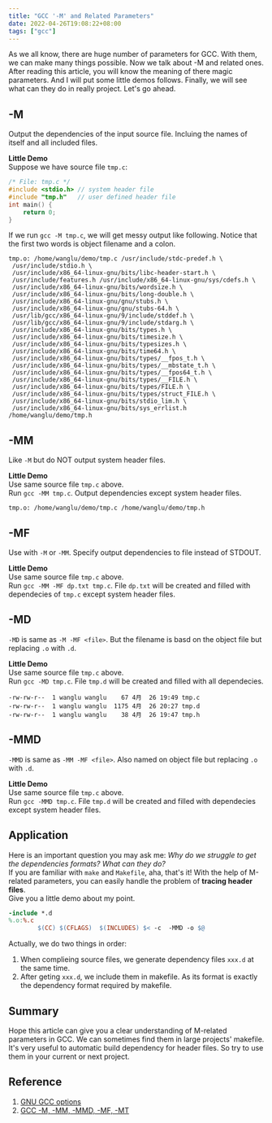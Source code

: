 ```yaml
---
title: "GCC '-M' and Related Parameters"
date: 2022-04-26T19:08:22+08:00
tags: ["gcc"]
---
```

As we all know, there are huge number of parameters for GCC. With them, we can make many things possible. Now we talk about -M and related ones.
After reading this article, you will know the meaning of there magic parameters. And I will put some little demos follows. Finally, we will see what can they do in really project. Let's go ahead.  
## -M
Output the dependencies of the input source file. Incluing the names of itself and all included files.    

**Little Demo**  
Suppose we have source file `tmp.c`:
```c
/* File: tmp.c */
#include <stdio.h> // system header file
#include "tmp.h"   // user defined header file
int main() {
    return 0;
}
```
If we run `gcc -M tmp.c`, we will get messy output like following. Notice that the first two words is object filename and a colon.
```shell
tmp.o: /home/wanglu/demo/tmp.c /usr/include/stdc-predef.h \
 /usr/include/stdio.h \
 /usr/include/x86_64-linux-gnu/bits/libc-header-start.h \
 /usr/include/features.h /usr/include/x86_64-linux-gnu/sys/cdefs.h \
 /usr/include/x86_64-linux-gnu/bits/wordsize.h \
 /usr/include/x86_64-linux-gnu/bits/long-double.h \
 /usr/include/x86_64-linux-gnu/gnu/stubs.h \
 /usr/include/x86_64-linux-gnu/gnu/stubs-64.h \
 /usr/lib/gcc/x86_64-linux-gnu/9/include/stddef.h \
 /usr/lib/gcc/x86_64-linux-gnu/9/include/stdarg.h \
 /usr/include/x86_64-linux-gnu/bits/types.h \
 /usr/include/x86_64-linux-gnu/bits/timesize.h \
 /usr/include/x86_64-linux-gnu/bits/typesizes.h \
 /usr/include/x86_64-linux-gnu/bits/time64.h \
 /usr/include/x86_64-linux-gnu/bits/types/__fpos_t.h \
 /usr/include/x86_64-linux-gnu/bits/types/__mbstate_t.h \
 /usr/include/x86_64-linux-gnu/bits/types/__fpos64_t.h \
 /usr/include/x86_64-linux-gnu/bits/types/__FILE.h \
 /usr/include/x86_64-linux-gnu/bits/types/FILE.h \
 /usr/include/x86_64-linux-gnu/bits/types/struct_FILE.h \
 /usr/include/x86_64-linux-gnu/bits/stdio_lim.h \
 /usr/include/x86_64-linux-gnu/bits/sys_errlist.h /home/wanglu/demo/tmp.h
```
## -MM
Like `-M` but do NOT output system header files.  

**Little Demo**  
Use same source file `tmp.c` above.  
Run `gcc -MM tmp.c`. Output dependencies except system header files.
```shell
tmp.o: /home/wanglu/demo/tmp.c /home/wanglu/demo/tmp.h
```
## -MF
Use with `-M` or `-MM`. Specify output dependencies to file instead of STDOUT.  

**Little Demo**  
Use same source file `tmp.c` above.  
Run `gcc -MM -MF dp.txt tmp.c`. File `dp.txt` will be created and filled with dependecies of `tmp.c` except system header files.

## -MD
`-MD` is same as `-M -MF <file>`. But the filename is basd on the object file but replacing `.o` with `.d`.   

**Little Demo**  
Use same source file `tmp.c` above.  
Run `gcc -MD tmp.c`. File `tmp.d` will be created and filled with all dependecies.
```shell
-rw-rw-r--  1 wanglu wanglu    67 4月  26 19:49 tmp.c
-rw-rw-r--  1 wanglu wanglu  1175 4月  26 20:27 tmp.d
-rw-rw-r--  1 wanglu wanglu    38 4月  26 19:47 tmp.h
```

## -MMD
`-MMD` is same as `-MM -MF <file>`. Also named on object file but replacing `.o` with `.d`.  

**Little Demo**  
Use same source file `tmp.c` above.  
Run `gcc -MMD tmp.c`. File `tmp.d` will be created and filled with dependecies except system header files.

## Application
Here is an important question you may ask me: _Why do we struggle to get the dependencies formats? What can they do?_   
If you are familiar with `make` and `Makefile`, aha, that's it!
With the help of M-related parameters, you can easily handle the problem of **tracing header files**.  
Give you a little demo about my point.
```makefile
-include *.d 
%.o:%.c
        $(CC) $(CFLAGS)  $(INCLUDES) $< -c  -MMD -o $@ 
```
Actually, we do two things in order:
1. When complieing source files, we generate dependency files `xxx.d` at the same time.
2. After geting `xxx.d`, we include them in makefile. As its format is exactly the dependency format required by makefile.

## Summary
Hope this article can give you a clear understanding of M-related parameters in GCC. We can sometimes find them in large projects' makefile. It's very useful to automatic build dependency for header files. So try to use them in your current or next project.


## Reference
1. [GNU GCC options](https://gcc.gnu.org/onlinedocs/gcc/Preprocessor-Options.html#Preprocessor-Options)
2. [GCC -M, -MM, -MMD, -MF, -MT](https://programmer.group/gcc-m-mm-mmd-mf-mt.html) 
